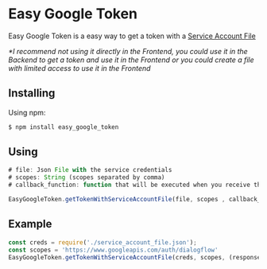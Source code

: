 # Easy Google Token

Easy Google Token is a easy way to get a token with a [Service Account File](https://cloud.google.com/iam/docs/creating-managing-service-account-keys])

_*I recommend not using it directly in the Frontend, you could use it in the Backend to get a token and use it in the Frontend or you could create a file with limited access to use it in the Frontend_

## Installing

Using npm:

```bash
$ npm install easy_google_token
```

## Using

```js
# file: Json File with the service credentials
# scopes: String (scopes separated by comma)
# callback_function: function that will be executed when you receive the token

EasyGoogleToken.getTokenWithServiceAccountFile(file, scopes , callback_function);
```

## Example

```js
const creds = require('./service_account_file.json');
const scopes = 'https://www.googleapis.com/auth/dialogflow'
EasyGoogleToken.getTokenWithServiceAccountFile(creds, scopes, (response) => { console.log(response.data.access_token); });
```